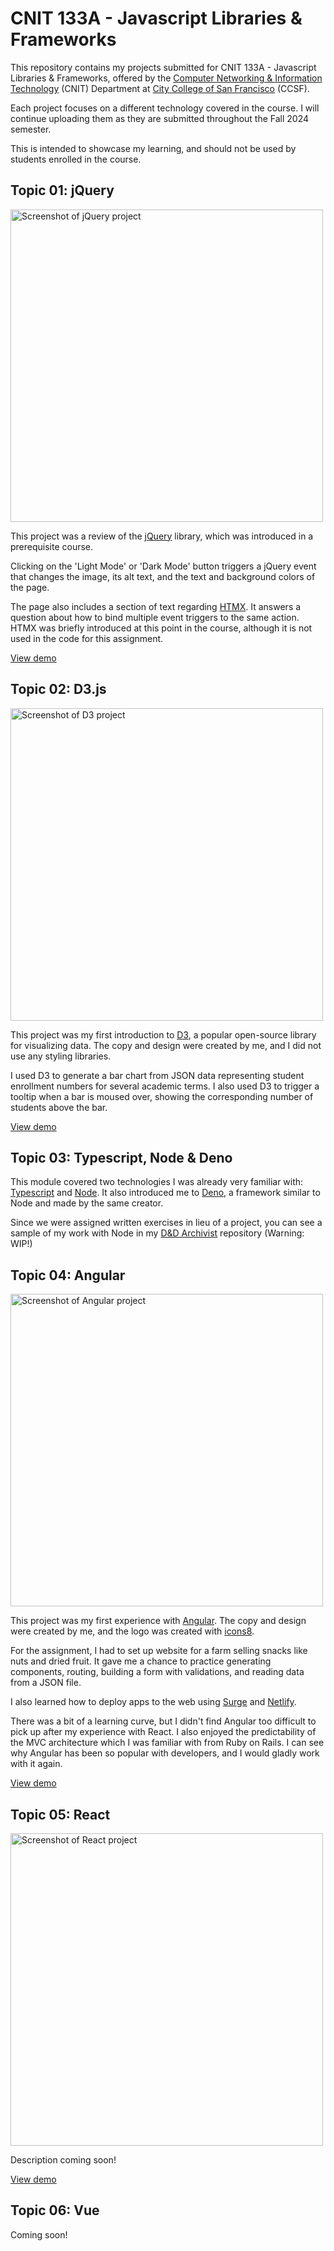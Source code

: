 # CNIT 133A - Javascript Libraries & Frameworks

This repository contains my projects submitted for CNIT 133A - Javascript Libraries & Frameworks, offered by the [Computer Networking & Information Technology](https://www.ccsf.edu/academics/ccsf-catalog/courses-by-department/computer-networking-and-information-technology) (CNIT) Department at [City College of San Francisco](https://www.ccsf.edu/) (CCSF).

Each project focuses on a different technology covered in the course. I will continue uploading them as they are submitted throughout the Fall 2024 semester.

This is intended to showcase my learning, and should not be used by students enrolled in the course.

## Topic 01: jQuery

<img width="500" alt="Screenshot of jQuery project" src="https://github.com/user-attachments/assets/09d17faa-057d-43d7-9835-305a3e73fe37">

This project was a review of the [jQuery](https://jquery.com/) library, which was introduced in a prerequisite course.

Clicking on the 'Light Mode' or 'Dark Mode' button triggers a jQuery event that changes the image, its alt text, and the text and background colors of the page.

The page also includes a section of text regarding [HTMX](https://htmx.org/). It answers a question about how to bind multiple event triggers to the same action. HTMX was briefly introduced at this point in the course, although it is not used in the code for this assignment.

<a href="https://hills.ccsf.edu/~bforster/cnit133a/01-jquery/index.html">View demo</a>

## Topic 02: D3.js

<img width="500" alt="Screenshot of D3 project" src="https://github.com/user-attachments/assets/e9b6cfad-d51d-4367-9d84-a55ae965da13">

This project was my first introduction to [D3](https://d3js.org/), a popular open-source library for visualizing data. The copy and design were created by me, and I did not use any styling libraries.

I used D3 to generate a bar chart from JSON data representing student enrollment numbers for several academic terms. I also used D3 to trigger a tooltip when a bar is moused over, showing the corresponding number of students above the bar.

<a href="https://hills.ccsf.edu/~bforster/cnit133a/02-d3/index.html">View demo</a>

## Topic 03: Typescript, Node & Deno

This module covered two technologies I was already very familiar with: [Typescript](https://www.typescriptlang.org/) and [Node](https://nodejs.org/en). It also introduced me to [Deno](https://deno.com/), a framework similar to Node and made by the same creator.

Since we were assigned written exercises in lieu of a project, you can see a sample of my work with Node in my [D&D Archivist](https://github.com/b-forster/dnd-archivist) repository (Warning: WIP!)


## Topic 04: Angular

<img width="500" alt="Screenshot of Angular project" src="https://github.com/user-attachments/assets/30e547b4-6bda-40ae-bd50-c71a334cb6e4">

This project was my first experience with [Angular](https://angular.dev/). The copy and design were created by me, and the logo was created with [icons8](https://icons8.com/icons).

For the assignment, I had to set up website for a farm selling snacks like nuts and dried fruit. It gave me a chance to practice generating components, routing, building a form with validations, and reading data from a JSON file.

I also learned how to deploy apps to the web using [Surge](https://surge.sh/) and [Netlify](https://www.netlify.com/).

There was a bit of a learning curve, but I didn't find Angular too difficult to pick up after my experience with React. I also enjoyed the predictability of the MVC architecture which I was familiar with from Ruby on Rails. I can see why Angular has been so popular with developers, and I would gladly work with it again.

<a href="https://orchard-gems.netlify.app/">View demo</a>


## Topic 05: React

<img width="500" alt="Screenshot of React project" src="https://github.com/user-attachments/assets/bf3dcfe7-435f-4ae6-a36f-bb0069198fb3">

Description coming soon!

<a href="https://cnit-course-plan.surge.sh/">View demo</a>

## Topic 06: Vue

Coming soon!
